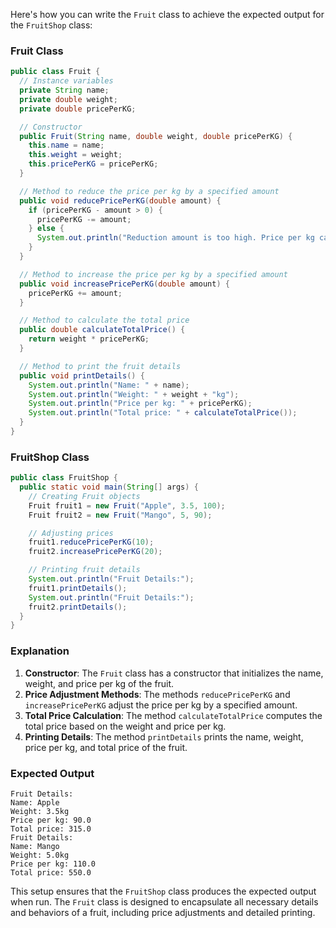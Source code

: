 Here's how you can write the `Fruit` class to achieve the expected output for the `FruitShop` class:

### Fruit Class

```java
public class Fruit {
  // Instance variables
  private String name;
  private double weight;
  private double pricePerKG;

  // Constructor
  public Fruit(String name, double weight, double pricePerKG) {
    this.name = name;
    this.weight = weight;
    this.pricePerKG = pricePerKG;
  }

  // Method to reduce the price per kg by a specified amount
  public void reducePricePerKG(double amount) {
    if (pricePerKG - amount > 0) {
      pricePerKG -= amount;
    } else {
      System.out.println("Reduction amount is too high. Price per kg cannot be negative.");
    }
  }

  // Method to increase the price per kg by a specified amount
  public void increasePricePerKG(double amount) {
    pricePerKG += amount;
  }

  // Method to calculate the total price
  public double calculateTotalPrice() {
    return weight * pricePerKG;
  }

  // Method to print the fruit details
  public void printDetails() {
    System.out.println("Name: " + name);
    System.out.println("Weight: " + weight + "kg");
    System.out.println("Price per kg: " + pricePerKG);
    System.out.println("Total price: " + calculateTotalPrice());
  }
}
```

### FruitShop Class

```java
public class FruitShop {
  public static void main(String[] args) {
    // Creating Fruit objects
    Fruit fruit1 = new Fruit("Apple", 3.5, 100);
    Fruit fruit2 = new Fruit("Mango", 5, 90);

    // Adjusting prices
    fruit1.reducePricePerKG(10);
    fruit2.increasePricePerKG(20);

    // Printing fruit details
    System.out.println("Fruit Details:");
    fruit1.printDetails();
    System.out.println("Fruit Details:");
    fruit2.printDetails();
  }
}
```

### Explanation

1. **Constructor**: The `Fruit` class has a constructor that initializes the name, weight, and price per kg of the fruit.
2. **Price Adjustment Methods**: The methods `reducePricePerKG` and `increasePricePerKG` adjust the price per kg by a specified amount.
3. **Total Price Calculation**: The method `calculateTotalPrice` computes the total price based on the weight and price per kg.
4. **Printing Details**: The method `printDetails` prints the name, weight, price per kg, and total price of the fruit.

### Expected Output

```
Fruit Details:
Name: Apple
Weight: 3.5kg
Price per kg: 90.0
Total price: 315.0
Fruit Details:
Name: Mango
Weight: 5.0kg
Price per kg: 110.0
Total price: 550.0
```

This setup ensures that the `FruitShop` class produces the expected output when run. The `Fruit` class is designed to encapsulate all necessary details and behaviors of a fruit, including price adjustments and detailed printing.
